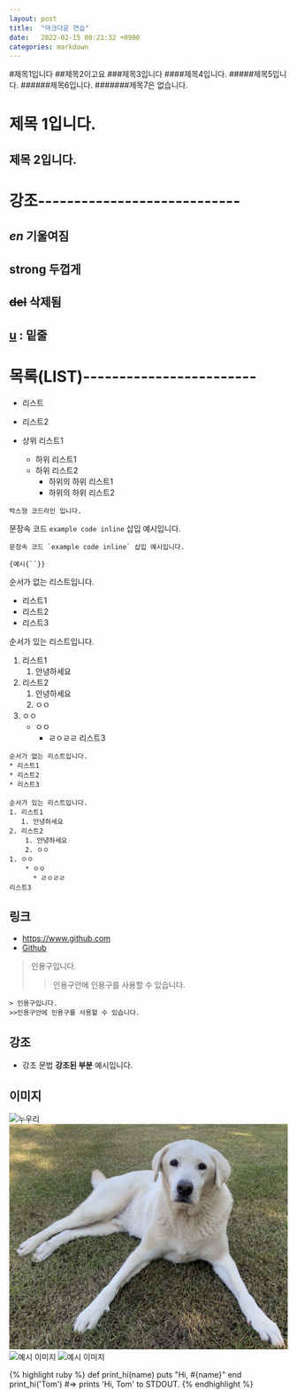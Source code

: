 ```yaml
---
layout: post
title:  "마크다운 연습"
date:   2022-02-15 00:21:32 +0900
categories: markdown
---
```

<android first>

#제목1입니다
##제목2이고요
###제목3입니다
####제목4입니다.
#####제목5입니다.
######제목6입니다.
#######제목7은 없습니다.

제목 1입니다.
====
제목 2입니다.
--

강조----------------------------
==
<em>en</em> 기울여짐
--
<strong>strong</strong> 두껍게
--
<del>del</del> 삭제됨
--
<u>u</u> : 밑줄
--

목록(LIST)------------------------
==

* 리스트
* 리스트2


* 상위 리스트1
  * 하위 리스트1
  * 하위 리스트2
    * 하위의 하위 리스트1
    * 하위의 하위 리스트2
    
```
박스형 코드라인 입니다.
```


문장속 코드 `example code inline` 삽입 예시입니다.

```
문장속 코드 `example code inline` 삽입 예시입니다.
```
`{예시{``}}`

순서가 없는 리스트입니다.
* 리스트1
* 리스트2
* 리스트3

순서가 있는 리스트입니다.
1. 리스트1
   1. 안녕하세요
2. 리스트2
    1. 안녕하세요
    2. ㅇㅇ
1. ㅇㅇ
    * ㅇㅇ
      * ㄹㅇㄹㄹ
리스트3

```
순서가 없는 리스트입니다.
* 리스트1
* 리스트2
* 리스트3

순서가 있는 리스트입니다.
1. 리스트1
   1. 안녕하세요
2. 리스트2
    1. 안녕하세요
    2. ㅇㅇ
1. ㅇㅇ
    * ㅇㅇ
      * ㄹㅇㄹㄹ
리스트3
```


## 링크

* <https://www.github.com>
* [Github](https://www.github.com)


> 인용구입니다.
>>인용구안에 인용구를 사용할 수 있습니다.
```
> 인용구입니다.
>>인용구안에 인용구를 사용할 수 있습니다.
```
## 강조

* 강조 문법 **강조된 부분** 예시입니다.





## 이미지

![누우리](https://junhyeok-project.github.io/assets/images/my_dog_nuri2.jpg)
![예시 이미지](/assets/images/my_dog_nuri2.jpg)
![예시 이미지](https://raw.githubusercontent.com/ByungJun25/Wiki/master/Markdown/example_image.jpg)
![예시 이미지]("/assets/images/my_dog_nuri2.jpg")


{% highlight ruby %}
def print_hi(name)
  puts "Hi, #{name}"
end
print_hi('Tom')
#=> prints 'Hi, Tom' to STDOUT.
{% endhighlight %}

[jekyll-docs]: https://jekyllrb.com/docs/home
[jekyll-gh]:   https://github.com/junhyeok-project
[jekyll-talk]: https://talk.jekyllrb.com/
